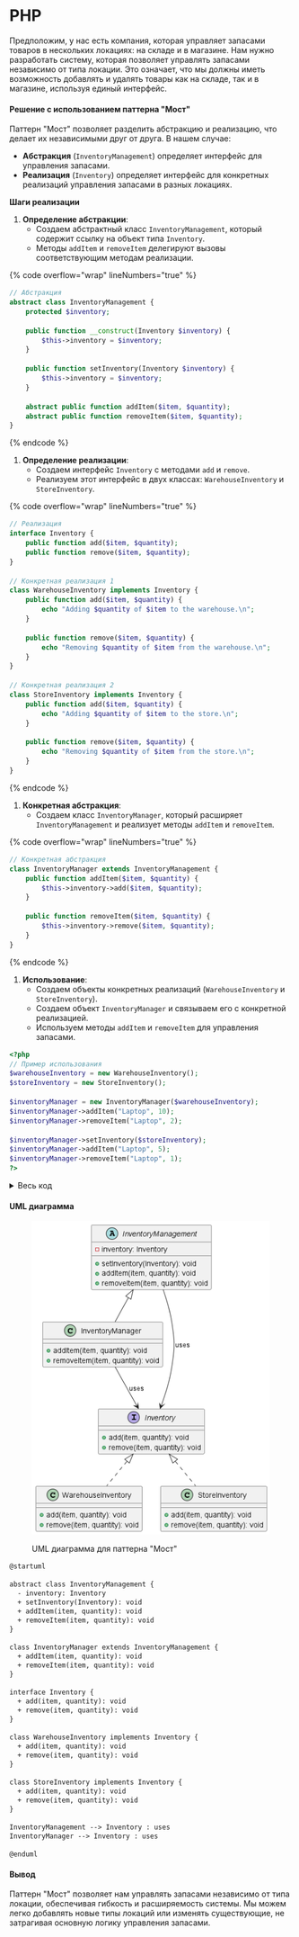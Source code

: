 # PHP

Предположим, у нас есть компания, которая управляет запасами товаров в нескольких локациях: на складе и в магазине. Нам нужно разработать систему, которая позволяет управлять запасами независимо от типа локации. Это означает, что мы должны иметь возможность добавлять и удалять товары как на складе, так и в магазине, используя единый интерфейс.

#### Решение с использованием паттерна "Мост"

Паттерн "Мост" позволяет разделить абстракцию и реализацию, что делает их независимыми друг от друга. В нашем случае:

* **Абстракция** (`InventoryManagement`) определяет интерфейс для управления запасами.
* **Реализация** (`Inventory`) определяет интерфейс для конкретных реализаций управления запасами в разных локациях.

**Шаги реализации**

1. **Определение абстракции**:
   * Создаем абстрактный класс `InventoryManagement`, который содержит ссылку на объект типа `Inventory`.
   * Методы `addItem` и `removeItem` делегируют вызовы соответствующим методам реализации.

{% code overflow="wrap" lineNumbers="true" %}
```php
// Абстракция
abstract class InventoryManagement {
    protected $inventory;

    public function __construct(Inventory $inventory) {
        $this->inventory = $inventory;
    }

    public function setInventory(Inventory $inventory) {
        $this->inventory = $inventory;
    }

    abstract public function addItem($item, $quantity);
    abstract public function removeItem($item, $quantity);
}
```
{% endcode %}

1. **Определение реализации**:
   * Создаем интерфейс `Inventory` с методами `add` и `remove`.
   * Реализуем этот интерфейс в двух классах: `WarehouseInventory` и `StoreInventory`.

{% code overflow="wrap" lineNumbers="true" %}
```php
// Реализация
interface Inventory {
    public function add($item, $quantity);
    public function remove($item, $quantity);
}

// Конкретная реализация 1
class WarehouseInventory implements Inventory {
    public function add($item, $quantity) {
        echo "Adding $quantity of $item to the warehouse.\n";
    }

    public function remove($item, $quantity) {
        echo "Removing $quantity of $item from the warehouse.\n";
    }
}

// Конкретная реализация 2
class StoreInventory implements Inventory {
    public function add($item, $quantity) {
        echo "Adding $quantity of $item to the store.\n";
    }

    public function remove($item, $quantity) {
        echo "Removing $quantity of $item from the store.\n";
    }
}
```
{% endcode %}

1. **Конкретная абстракция**:
   * Создаем класс `InventoryManager`, который расширяет `InventoryManagement` и реализует методы `addItem` и `removeItem`.

{% code overflow="wrap" lineNumbers="true" %}
```php
// Конкретная абстракция
class InventoryManager extends InventoryManagement {
    public function addItem($item, $quantity) {
        $this->inventory->add($item, $quantity);
    }

    public function removeItem($item, $quantity) {
        $this->inventory->remove($item, $quantity);
    }
}
```
{% endcode %}

1. **Использование**:
   * Создаем объекты конкретных реализаций (`WarehouseInventory` и `StoreInventory`).
   * Создаем объект `InventoryManager` и связываем его с конкретной реализацией.
   * Используем методы `addItem` и `removeItem` для управления запасами.

```php
<?php
// Пример использования
$warehouseInventory = new WarehouseInventory();
$storeInventory = new StoreInventory();

$inventoryManager = new InventoryManager($warehouseInventory);
$inventoryManager->addItem("Laptop", 10);
$inventoryManager->removeItem("Laptop", 2);

$inventoryManager->setInventory($storeInventory);
$inventoryManager->addItem("Laptop", 5);
$inventoryManager->removeItem("Laptop", 1);
?>
```

<details>

<summary>Весь код</summary>

```php
<?php

// Абстракция
abstract class InventoryManagement {
    protected $inventory;

    public function __construct(Inventory $inventory) {
        $this->inventory = $inventory;
    }

    public function setInventory(Inventory $inventory) {
        $this->inventory = $inventory;
    }

    abstract public function addItem($item, $quantity);
    abstract public function removeItem($item, $quantity);
}

// Реализация
interface Inventory {
    public function add($item, $quantity);
    public function remove($item, $quantity);
}

// Конкретная реализация 1
class WarehouseInventory implements Inventory {
    public function add($item, $quantity) {
        echo "Adding $quantity of $item to the warehouse.\n";
    }

    public function remove($item, $quantity) {
        echo "Removing $quantity of $item from the warehouse.\n";
    }
}

// Конкретная реализация 2
class StoreInventory implements Inventory {
    public function add($item, $quantity) {
        echo "Adding $quantity of $item to the store.\n";
    }

    public function remove($item, $quantity) {
        echo "Removing $quantity of $item from the store.\n";
    }
}

// Конкретная абстракция
class InventoryManager extends InventoryManagement {
    public function addItem($item, $quantity) {
        $this->inventory->add($item, $quantity);
    }

    public function removeItem($item, $quantity) {
        $this->inventory->remove($item, $quantity);
    }
}

// Пример использования
$warehouseInventory = new WarehouseInventory();
$storeInventory = new StoreInventory();

$inventoryManager = new InventoryManager($warehouseInventory);
$inventoryManager->addItem("Laptop", 10);
$inventoryManager->removeItem("Laptop", 2);

$inventoryManager->setInventory($storeInventory);
$inventoryManager->addItem("Laptop", 5);
$inventoryManager->removeItem("Laptop", 1);
?>
```

</details>

#### UML диаграмма

<figure><img src="../../../../../.gitbook/assets/image (1) (1) (1) (1) (1) (1) (1) (1) (1) (1) (1) (1) (1).png" alt=""><figcaption><p>UML диаграмма для паттерна "Мост"</p></figcaption></figure>

```plant-uml
@startuml

abstract class InventoryManagement {
  - inventory: Inventory
  + setInventory(Inventory): void
  + addItem(item, quantity): void
  + removeItem(item, quantity): void
}

class InventoryManager extends InventoryManagement {
  + addItem(item, quantity): void
  + removeItem(item, quantity): void
}

interface Inventory {
  + add(item, quantity): void
  + remove(item, quantity): void
}

class WarehouseInventory implements Inventory {
  + add(item, quantity): void
  + remove(item, quantity): void
}

class StoreInventory implements Inventory {
  + add(item, quantity): void
  + remove(item, quantity): void
}

InventoryManagement --> Inventory : uses
InventoryManager --> Inventory : uses

@enduml
```

#### Вывод

Паттерн "Мост" позволяет нам управлять запасами независимо от типа локации, обеспечивая гибкость и расширяемость системы. Мы можем легко добавлять новые типы локаций или изменять существующие, не затрагивая основную логику управления запасами.
